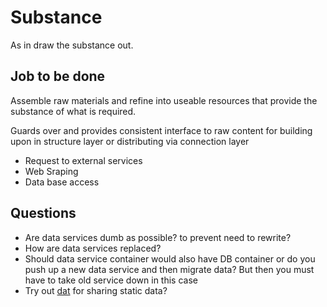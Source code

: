 

# Substance

As in draw the substance out.



## Job to be done

Assemble raw materials and refine into useable resources that provide the substance of what is required.

Guards over and provides consistent interface to raw content for building upon in structure layer or distributing via connection layer

* Request to external services
* Web Sraping
* Data base access


## Questions


* Are data services dumb as possible? to prevent need to rewrite?
* How are data services replaced? 
* Should data service container would also have DB container or do you push up a new data service and then migrate data? But then you must have to take old service down in this case 
* Try out [dat](http://dat-data.com/) for sharing static data?
